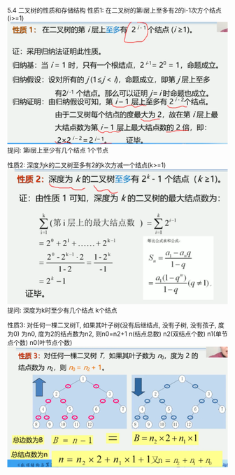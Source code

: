 5.4 二叉树的性质和存储结构
性质1: 在二叉树的第i层上至多有2的i-1次方个结点(i>=1)
![二叉树的性质1.jpg](images/二叉树的性质1.jpg)
提问: 第i层上至少有几个结点
     1个节点

性质2: 深度为k的二叉树至多有2的k次方减一个结点(k>=1)
![二叉树的性质2.jpg](images/二叉树的性质2.jpg)
提问: 深度为k时至少有几个结点
     k个结点

性质3: 对任何一棵二叉树T, 如果其叶子树(没有后继结点, 没有子树, 没有孩子, 度为0)
为n0, 度为2的结点数为n2, 则n0=n2+1
n(结点总数)
n2(双结点个数)
n1(单节点个数)
n0(叶节点个数)
![二叉树的性质3.jpg](images/二叉树的性质3.jpg)